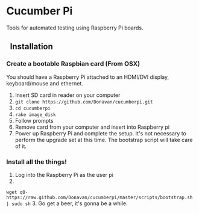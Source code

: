 Cucumber Pi
=========

Tools for automated testing using Raspberry Pi boards.

&nbsp;
Installation
-----------

### Create a bootable Raspbian card (From OSX)
You should have a Raspberry Pi attached to an HDMI/DVI display, keyboard/mouse and ethernet.

1. Insert SD card in reader on your computer
2. `git clone https://github.com/Donavan/cucumberpi.git`
3. `cd cucumberpi`
4. `rake image_disk`
5. Follow prompts
6. Remove card from your computer and insert into Raspberry pi
7. Power up Raspberry Pi and complete the setup.  It's not necessary to perform the upgrade set at this time.  The bootstrap script will take care of it.

### Install all the things!
1. Log into the Raspberry Pi as the user pi
2. 
`wget qO- https://raw.github.com/Donavan/cucumberpi/master/scripts/bootstrap.sh | sudo sh`
3. Go get a beer, it's gonna be a while.
